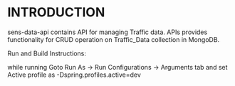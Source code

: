 # INTRODUCTION
sens-data-api contains API for managing Traffic data.
APIs provides functionality for CRUD operation on Traffic_Data collection in MongoDB.

Run and Build Instructions:

while running 
Goto Run As -> Run Configurations -> Arguments tab and set Active profile as -Dspring.profiles.active=dev
